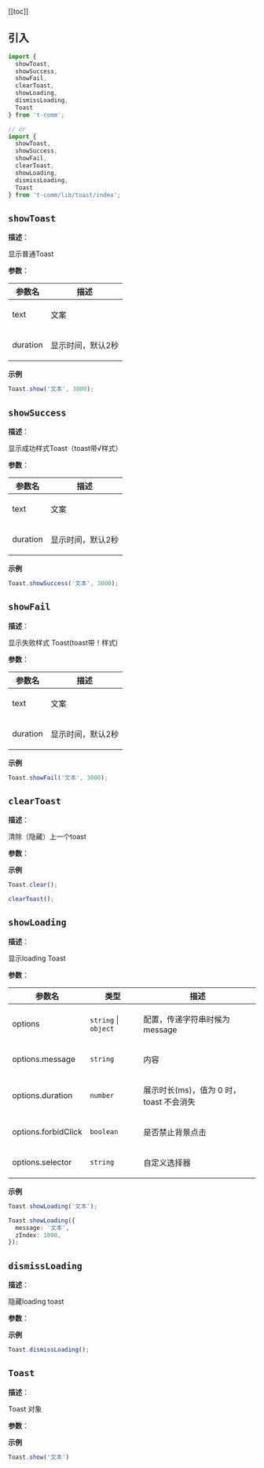 [[toc]]

<h2>引入</h2>

```ts
import {
  showToast,
  showSuccess,
  showFail,
  clearToast,
  showLoading,
  dismissLoading,
  Toast
} from 't-comm';

// or
import {
  showToast,
  showSuccess,
  showFail,
  clearToast,
  showLoading,
  dismissLoading,
  Toast
} from 't-comm/lib/toast/index';
```


## `showToast` 


**描述**：<p>显示普通Toast</p>

**参数**：


| 参数名 | 描述 |
| --- | --- |
| text | <p>文案</p> |
| duration | <p>显示时间，默认2秒</p> |



**示例**

```ts
Toast.show('文本', 3000);
```
<a name="showSuccess"></a>

## `showSuccess` 


**描述**：<p>显示成功样式Toast（toast带√样式）</p>

**参数**：


| 参数名 | 描述 |
| --- | --- |
| text | <p>文案</p> |
| duration | <p>显示时间，默认2秒</p> |



**示例**

```ts
Toast.showSuccess('文本', 3000);
```
<a name="showFail"></a>

## `showFail` 


**描述**：<p>显示失败样式 Toast(toast带！样式)</p>

**参数**：


| 参数名 | 描述 |
| --- | --- |
| text | <p>文案</p> |
| duration | <p>显示时间，默认2秒</p> |



**示例**

```ts
Toast.showFail('文本', 3000);
```
<a name="clearToast"></a>

## `clearToast` 


**描述**：<p>清除（隐藏）上一个toast</p>

**参数**：



**示例**

```ts
Toast.clear();

clearToast();
```
<a name="showLoading"></a>

## `showLoading` 


**描述**：<p>显示loading Toast</p>

**参数**：


| 参数名 | 类型 | 描述 |
| --- | --- | --- |
| options | <code>string</code> \| <code>object</code> | <p>配置，传递字符串时候为message</p> |
| options.message | <code>string</code> | <p>内容</p> |
| options.duration | <code>number</code> | <p>展示时长(ms)，值为 0 时，toast 不会消失</p> |
| options.forbidClick | <code>boolean</code> | <p>是否禁止背景点击</p> |
| options.selector | <code>string</code> | <p>自定义选择器</p> |



**示例**

```ts
Toast.showLoading('文本');

Toast.showLoading({
  message: '文本',
  zIndex: 1000,
});
```
<a name="dismissLoading"></a>

## `dismissLoading` 


**描述**：<p>隐藏loading toast</p>

**参数**：



**示例**

```ts
Toast.dismissLoading();
```
<a name="Toast"></a>

## `Toast` 


**描述**：<p>Toast 对象</p>

**参数**：



**示例**

```ts
Toast.show('文本')
```
